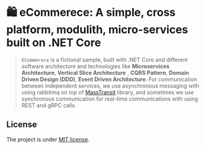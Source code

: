 # 🛍️ eCommerece: A simple, cross platform, modulith, micro-services built on .NET Core

> `ECommerece` is a fictional sample, built with .NET Core and different software architecture and technologies like **Microservices Architecture**, **Vertical Slice Architecture** , **CQRS Pattern**, **Domain Driven Design (DDD)**, **Event Driven Architecture**. For communication between independent services, we use asynchronous messaging with using rabbitmq on top of [MassTransit](https://github.com/MassTransit/MassTransit) library, and sometimes we use synchronous communication for real-time communications with using REST and gRPC calls.

## License
The project is under [MIT license](https://github.com/Stefenio/eCommerce/blob/master/LICENSE).
